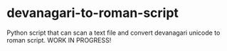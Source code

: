 # devanagari-to-roman-script
Python script that can scan a text file and convert devanagari unicode to roman script.
WORK IN PROGRESS!
